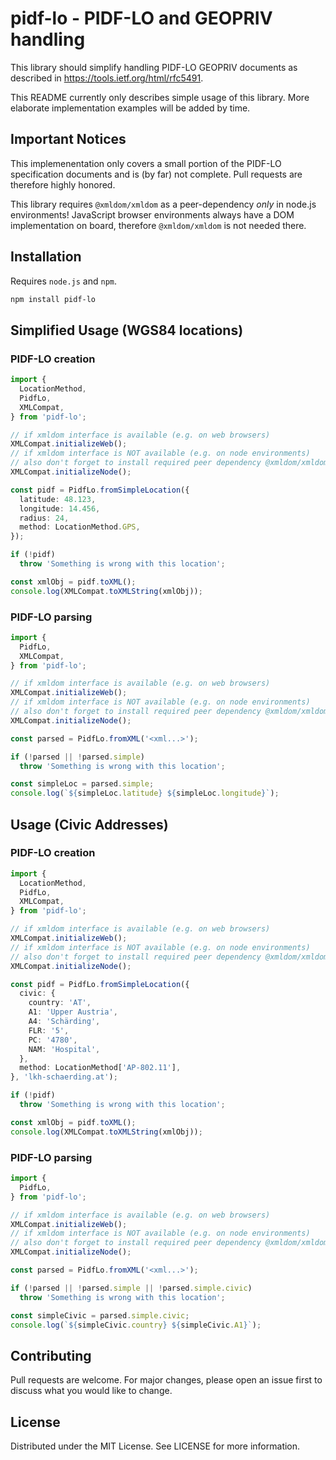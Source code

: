 # pidf-lo - PIDF-LO and GEOPRIV handling

This library should simplify handling PIDF-LO GEOPRIV documents as described in https://tools.ietf.org/html/rfc5491.

This README currently only describes simple usage of this library. More elaborate implementation examples will be added by time.

## Important Notices

This implemenentation only covers a small portion of the PIDF-LO specification documents and is (by far) not complete. Pull requests are therefore highly honored.

This library requires `@xmldom/xmldom` as a peer-dependency *only* in node.js environments!
JavaScript browser environments always have a DOM implementation on board, therefore `@xmldom/xmldom` is not needed there.

## Installation

Requires `node.js` and `npm`.

```bash
npm install pidf-lo
```

## Simplified Usage (WGS84 locations)

### PIDF-LO creation

```typescript
import { 
  LocationMethod, 
  PidfLo, 
  XMLCompat,
} from 'pidf-lo';

// if xmldom interface is available (e.g. on web browsers)
XMLCompat.initializeWeb();
// if xmldom interface is NOT available (e.g. on node environments)
// also don't forget to install required peer dependency @xmldom/xmldom
XMLCompat.initializeNode();

const pidf = PidfLo.fromSimpleLocation({
  latitude: 48.123,
  longitude: 14.456,
  radius: 24,
  method: LocationMethod.GPS,
});

if (!pidf)
  throw 'Something is wrong with this location';

const xmlObj = pidf.toXML();
console.log(XMLCompat.toXMLString(xmlObj));
```

### PIDF-LO parsing

```typescript
import { 
  PidfLo, 
  XMLCompat,
} from 'pidf-lo';

// if xmldom interface is available (e.g. on web browsers)
XMLCompat.initializeWeb();
// if xmldom interface is NOT available (e.g. on node environments)
// also don't forget to install required peer dependency @xmldom/xmldom
XMLCompat.initializeNode();

const parsed = PidfLo.fromXML('<xml...>');

if (!parsed || !parsed.simple)
  throw 'Something is wrong with this location';

const simpleLoc = parsed.simple;
console.log(`${simpleLoc.latitude} ${simpleLoc.longitude}`);
```

## Usage (Civic Addresses)
### PIDF-LO creation

```typescript
import { 
  LocationMethod, 
  PidfLo, 
  XMLCompat,
} from 'pidf-lo';

// if xmldom interface is available (e.g. on web browsers)
XMLCompat.initializeWeb();
// if xmldom interface is NOT available (e.g. on node environments)
// also don't forget to install required peer dependency @xmldom/xmldom
XMLCompat.initializeNode();

const pidf = PidfLo.fromSimpleLocation({
  civic: {
    country: 'AT',
    A1: 'Upper Austria',
    A4: 'Schärding',
    FLR: '5',
    PC: '4780',
    NAM: 'Hospital',
  },
  method: LocationMethod['AP-802.11'],
}, 'lkh-schaerding.at');

if (!pidf)
  throw 'Something is wrong with this location';

const xmlObj = pidf.toXML();
console.log(XMLCompat.toXMLString(xmlObj));
```
### PIDF-LO parsing

```typescript
import { 
  PidfLo, 
} from 'pidf-lo';

// if xmldom interface is available (e.g. on web browsers)
XMLCompat.initializeWeb();
// if xmldom interface is NOT available (e.g. on node environments)
// also don't forget to install required peer dependency @xmldom/xmldom
XMLCompat.initializeNode();

const parsed = PidfLo.fromXML('<xml...>');

if (!parsed || !parsed.simple || !parsed.simple.civic)
  throw 'Something is wrong with this location';

const simpleCivic = parsed.simple.civic;
console.log(`${simpleCivic.country} ${simpleCivic.A1}`);
```

## Contributing
Pull requests are welcome. For major changes, please open an issue first to discuss what you would like to change.

## License
Distributed under the MIT License. See LICENSE for more information.
